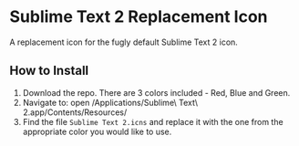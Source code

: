 Sublime Text 2 Replacement Icon
============

A replacement icon for the fugly default Sublime Text 2 icon.

How to Install
---------------------

1.  Download the repo. There are 3 colors included - Red, Blue and Green.
2.  Navigate to:
		 open /Applications/Sublime\ Text\ 2.app/Contents/Resources/
3. Find the file `Sublime Text 2.icns` and replace it with the one from the appropriate color you would like to use.
